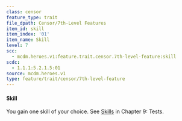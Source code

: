 ```yaml
---
class: censor
feature_type: trait
file_dpath: Censor/7th-Level Features
item_id: skill
item_index: '01'
item_name: Skill
level: 7
scc:
  - mcdm.heroes.v1:feature.trait.censor.7th-level-feature:skill
scdc:
  - 1.1.1:5.2.1.5:01
source: mcdm.heroes.v1
type: feature/trait/censor/7th-level-feature
---
```


#### Skill

You gain one skill of your choice. See [Skills](#page-268-0) in Chapter 9: Tests.
